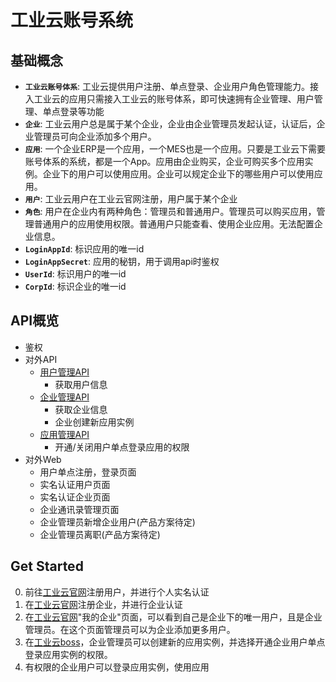 # 工业云账号系统

## 基础概念

* **`工业云账号体系`**: 工业云提供用户注册、单点登录、企业用户角色管理能力。接入工业云的应用只需接入工业云的账号体系，即可快速拥有企业管理、用户管理、单点登录等功能
* **`企业`**: 工业云用户总是属于某个企业，企业由企业管理员发起认证，认证后，企业管理员可向企业添加多个用户。
* **`应用`**: 一个企业ERP是一个应用，一个MES也是一个应用。只要是工业云下需要账号体系的系统，都是一个App。应用由企业购买，企业可购买多个应用实例。企业下的用户可以使用应用。企业可以规定企业下的哪些用户可以使用应用。
* **`用户`**: 工业云用户在工业云官网注册，用户属于某个企业
* **`角色`**: 用户在企业内有两种角色：管理员和普通用户。管理员可以购买应用，管理普通用户的应用使用权限。普通用户只能查看、使用企业应用。无法配置企业信息。
* **`LoginAppId`**: 标识应用的唯一id
* **`LoginAppSecret`**: 应用的秘钥，用于调用api时鉴权
* **`UserId`**: 标识用户的唯一id
* **`CorpId`**: 标识企业的唯一id


## API概览

* 鉴权
* 对外API
    + [用户管理API](user.md)
        + 获取用户信息
    + [企业管理API](corp.md)
        + 获取企业信息
        + 企业创建新应用实例
    + [应用管理API](app.md)
        + 开通/关闭用户单点登录应用的权限
* 对外Web
    + 用户单点注册，登录页面
    + 实名认证用户页面
    + 实名认证企业页面
    + 企业通讯录管理页面
    + 企业管理员新增企业用户(产品方案待定)
    + 企业管理员离职(产品方案待定)

## Get Started

0. 前往[工业云官网](http://industry_account.qcloud.com)注册用户，并进行个人实名认证
1. 在[工业云官网](http://industry_account.qcloud.com)注册企业，并进行企业认证
1. 在[工业云官网](http://industry_account.qcloud.com)"我的企业"页面，可以看到自己是企业下的唯一用户，且是企业管理员。在这个页面管理员可以为企业添加更多用户。
2. 在[工业云boss](http://industry_account.qcloud.com)，企业管理员可以创建新的应用实例，并选择开通企业用户单点登录应用实例的权限。
3. 有权限的企业用户可以登录应用实例，使用应用
